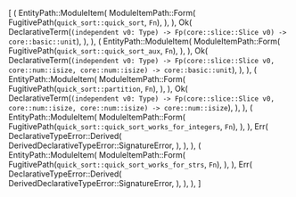 [
    (
        EntityPath::ModuleItem(
            ModuleItemPath::Form(
                FugitivePath(`quick_sort::quick_sort`, `Fn`),
            ),
        ),
        Ok(
            DeclarativeTerm(`(independent v0: Type) -> Fp(core::slice::Slice v0) -> core::basic::unit`),
        ),
    ),
    (
        EntityPath::ModuleItem(
            ModuleItemPath::Form(
                FugitivePath(`quick_sort::quick_sort_aux`, `Fn`),
            ),
        ),
        Ok(
            DeclarativeTerm(`(independent v0: Type) -> Fp(core::slice::Slice v0, core::num::isize, core::num::isize) -> core::basic::unit`),
        ),
    ),
    (
        EntityPath::ModuleItem(
            ModuleItemPath::Form(
                FugitivePath(`quick_sort::partition`, `Fn`),
            ),
        ),
        Ok(
            DeclarativeTerm(`(independent v0: Type) -> Fp(core::slice::Slice v0, core::num::isize, core::num::isize) -> core::num::isize`),
        ),
    ),
    (
        EntityPath::ModuleItem(
            ModuleItemPath::Form(
                FugitivePath(`quick_sort::quick_sort_works_for_integers`, `Fn`),
            ),
        ),
        Err(
            DeclarativeTypeError::Derived(
                DerivedDeclarativeTypeError::SignatureError,
            ),
        ),
    ),
    (
        EntityPath::ModuleItem(
            ModuleItemPath::Form(
                FugitivePath(`quick_sort::quick_sort_works_for_strs`, `Fn`),
            ),
        ),
        Err(
            DeclarativeTypeError::Derived(
                DerivedDeclarativeTypeError::SignatureError,
            ),
        ),
    ),
]